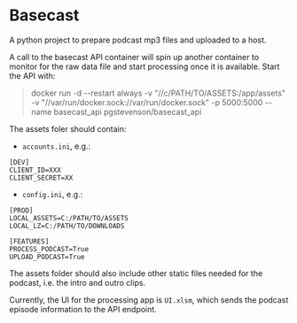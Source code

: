 Basecast
================

A python project to prepare podcast mp3 files and uploaded to a host.

A call to the basecast API container will spin up another container to monitor for the raw data file and start processing once it is available. Start the API with:

> docker run -d --restart always -v "//c/PATH/TO/ASSETS:/app/assets" -v "//var/run/docker.sock://var/run/docker.sock" -p  5000:5000 --name basecast_api pgstevenson/basecast_api

The assets foler should contain:

* `accounts.ini`, e.g.:

```
[DEV]
CLIENT_ID=XXX
CLIENT_SECRET=XX
```

* `config.ini`, e.g.:

```
[PROD]
LOCAL_ASSETS=C:/PATH/TO/ASSETS
LOCAL_LZ=C:/PATH/TO/DOWNLOADS

[FEATURES]
PROCESS_PODCAST=True
UPLOAD_PODCAST=True
```

The assets folder should also include other static files needed for the podcast, i.e. the intro and outro clips.

Currently, the UI for the processing app is `UI.xlsm`, which sends the podcast episode information to the API endpoint.
